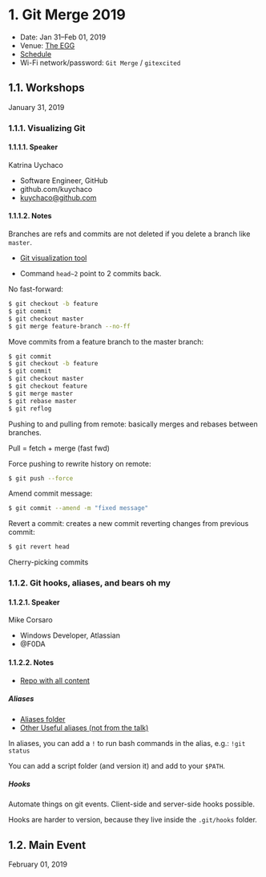 # 1. Git Merge 2019

- Date: Jan 31–Feb 01, 2019
- Venue: [The EGG](https://goo.gl/maps/uKWqWu5V3sF2)
- [Schedule](https://git-merge.com/#schedule)
- Wi-Fi network/password: `Git Merge` / `gitexcited`

## 1.1. Workshops

January 31, 2019

### 1.1.1. Visualizing Git

#### 1.1.1.1. Speaker

Katrina Uychaco

- Software Engineer, GitHub
- github.com/kuychaco
- kuychaco@github.com

#### 1.1.1.2. Notes

Branches are refs and commits are not deleted if you delete a branch like `master`.

- [Git visualization tool](https://git-school.github.io/visualizing-git/)

- Command `head~2` point to 2 commits back.

No fast-forward:

```bash
$ git checkout -b feature
$ git commit
$ git checkout master
$ git merge feature-branch --no-ff
```

Move commits from a feature branch to the master branch:

```bash
$ git commit
$ git checkout -b feature
$ git commit
$ git checkout master
$ git checkout feature
$ git merge master
$ git rebase master
$ git reflog
```

Pushing to and pulling from remote: basically merges and rebases between branches.

Pull = fetch + merge (fast fwd)

Force pushing to rewrite history on remote:

```bash
$ git push --force
```

Amend commit message:

```bash
$ git commit --amend -m "fixed message"
```

Revert a commit: creates a new commit reverting changes from previous commit:

```bash
$ git revert head
```

Cherry-picking commits

### 1.1.2. Git hooks, aliases, and bears oh my

#### 1.1.2.1. Speaker

Mike Corsaro

- Windows Developer, Atlassian
- @F0DA

#### 1.1.2.2. Notes

- [Repo with all content](https://bitbucket.org/MikeCorsaro/git-scripts/src/master/)

##### Aliases

- [Aliases folder](https://bitbucket.org/MikeCorsaro/git-scripts/src/a9238748c6a891fdab447b5b58af8542a39a8ad7/aliases/?at=master)
- [Other Useful aliases (not from the talk)](https://github.com/lee-dohm/dotfiles/blob/8d3c59004154571578c2b32df2cdebb013517630/gitconfig#L8)

In aliases, you can add a `!` to run bash commands in the alias, e.g.:  `!git status`

You can add a script folder (and version it) and add to your `$PATH`.

##### Hooks

Automate things on git events. Client-side and server-side hooks possible.

Hooks are harder to version, because they live inside the `.git/hooks` folder.

## 1.2. Main Event

February 01, 2019
